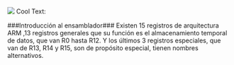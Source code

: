 
![](https://images.cooltext.com/5474769.png)
<a href="http://cooltext.com" target="_top"><img src="https://cooltext.com/images/ct_pixel.gif" width="80" height="15" alt="Cool Text: Logo and Graphics Generator" border="0" /></a>


###Introducción al ensamblador###
Existen 15 registros de arquitectura ARM ,13 registros generales que su función es el almacenamiento temporal de datos, que van R0 hasta R12. Y los últimos 3 registros especiales, que van de R13, R14 y R15, son de propósito especial, tienen nombres alternativos.
